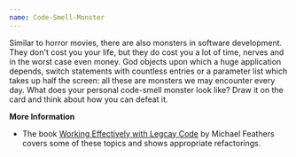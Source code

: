 ```yaml
---
name: Code-Smell-Monster
---
```

Similar to horror movies, there are also monsters in software development. They don't cost you your life, but they do cost you a lot of time, nerves and in the worst case even money. God objects upon which a huge application depends, switch statements with countless entries or a parameter list which takes up half the screen: all these are monsters we may encounter every day. What does your personal code-smell monster look like? Draw it on the card and think about how you can defeat it.

**More Information**

- The book [Working Effectively with Legcay Code](https://www.oreilly.com/library/view/working-effectively-with/0131177052/) by Michael Feathers covers some of these topics and shows appropriate refactorings.